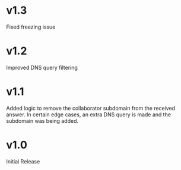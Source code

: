 # v1.3

Fixed freezing issue

# v1.2

Improved DNS query filtering

# v1.1

Added logic to remove the collaborator subdomain from the received answer. In certain edge cases, an extra DNS query is made and the subdomain was being added.

# v1.0

Initial Release
